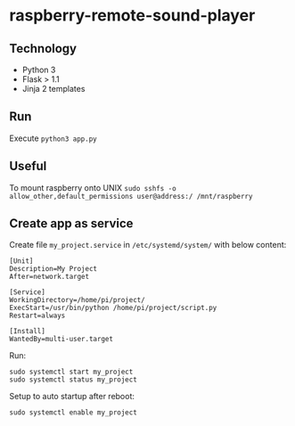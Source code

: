 # raspberry-remote-sound-player

## Technology
* Python 3
* Flask > 1.1
* Jinja 2 templates

## Run
Execute `python3 app.py`

## Useful
To mount raspberry onto UNIX
`sudo sshfs -o allow_other,default_permissions user@address:/ /mnt/raspberry`

## Create app as service
Create file `my_project.service` in `/etc/systemd/system/` with below content:
```
[Unit]
Description=My Project
After=network.target

[Service]
WorkingDirectory=/home/pi/project/
ExecStart=/usr/bin/python /home/pi/project/script.py
Restart=always

[Install]
WantedBy=multi-user.target
```

Run:

`sudo systemctl start my_project`    
`sudo systemctl status my_project`

Setup to auto startup after reboot:

`sudo systemctl enable my_project`